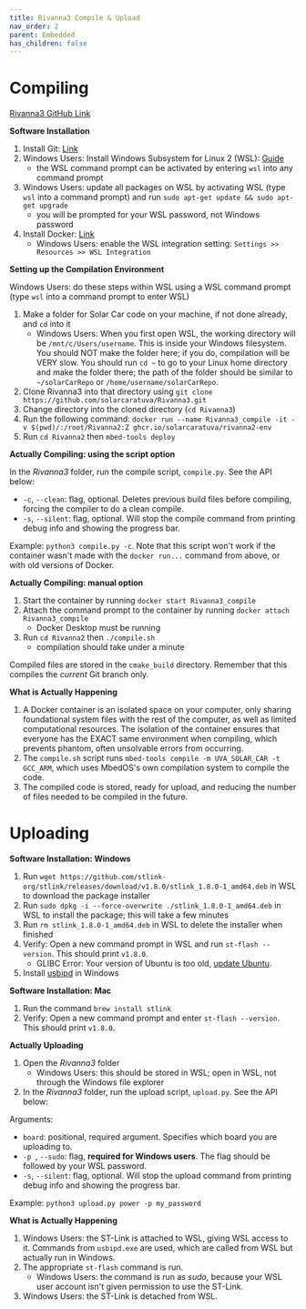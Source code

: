 ```yaml
---
title: Rivanna3 Compile & Upload
nav_order: 2
parent: Embedded
has_children: false
---
```


# Compiling

[Rivanna3 GitHub Link](https://github.com/solarcaratuva/Rivanna3)

**Software Installation**

1. Install Git: [Link](https://git-scm.com/download/win)
2. Windows Users: Install Windows Subsystem for Linux 2 (WSL): [Guide](https://learn.microsoft.com/en-us/windows/wsl/install)
    - the WSL command prompt can be activated by entering `wsl` into any command prompt
3. Windows Users: update all packages on WSL by activating WSL (type `wsl` into a command prompt) and run `sudo apt-get update && sudo apt-get upgrade`
    - you will be prompted for your WSL password, not Windows password
4. Install Docker: [Link](https://docs.docker.com/engine/install/)
    - Windows Users: enable the WSL integration setting: `Settings >> Resources >> WSL Integration`

**Setting up the Compilation Environment**

Windows Users: do these steps within WSL using a WSL command prompt (type `wsl` into a command prompt to enter WSL)
1. Make a folder for Solar Car code on your machine, if not done already, and `cd` into it
    - Windows Users: When you first open WSL, the working directory will be `/mnt/c/Users/username`. This is inside your Windows filesystem. You should NOT make the folder here; if you do, compilation will be VERY slow. You should run `cd ~` to go to your Linux home directory and make the folder there; the path of the folder should be similar to `~/solarCarRepo` or `/home/username/solarCarRepo`. 
2. Clone Rivanna3 into that directory using `git clone https://github.com/solarcaratuva/Rivanna3.git`
3. Change directory into the cloned directory (`cd Rivanna3`)
4. Run the following command: `docker run --name Rivanna3_compile -it -v $(pwd)/:/root/Rivanna2:Z ghcr.io/solarcaratuva/rivanna2-env`
5. Run `cd Rivanna2` then `mbed-tools deploy`

**Actually Compiling: using the script option**

In the *Rivanna3* folder, run the compile script, `compile.py`. See the API below:
- `-c`, `--clean`: flag, optional. Deletes previous build files before compiling, forcing the compiler to do a clean compile.
- `-s`, `--silent`: flag, optional. Will stop the compile command from printing debug info and showing the progress bar.

Example: `python3 compile.py -c`.
Note that this script won't work if the container wasn't made with the `docker run...` command from above, or with old versions of Docker. 

**Actually Compiling: manual option**

1. Start the container by running `docker start Rivanna3_compile`
1. Attach the command prompt to the container by running `docker attach Rivanna3_compile`
    - Docker Desktop must be running
2. Run `cd Rivanna2` then `./compile.sh`
    - compilation should take under a minute

Compiled files are stored in the `cmake_build` directory. Remember that this compiles the *current* Git branch only. 

**What is Actually Happening**

1. A Docker container is an isolated space on your computer, only sharing foundational system files with the rest of the computer, as well as limited computational resources. The isolation of the container ensures that everyone has the EXACT same environment when compiling, which prevents phantom, often unsolvable errors from occurring.
2. The `compile.sh` script runs `mbed-tools compile -m UVA_SOLAR_CAR -t GCC_ARM`, which uses MbedOS's own compilation system to compile the code.
3. The compiled code is stored, ready for upload, and reducing the number of files needed to be compiled in the future.

# Uploading

**Software Installation: Windows**

1. Run `wget https://github.com/stlink-org/stlink/releases/download/v1.8.0/stlink_1.8.0-1_amd64.deb` in WSL to download the package installer
2. Run `sudo dpkg -i --force-overwrite ./stlink_1.8.0-1_amd64.deb` in WSL to install the package; this will take a few minutes
3. Run `rm stlink_1.8.0-1_amd64.deb` in WSL to delete the installer when finished
4. Verify: Open a new command prompt in WSL and run `st-flash --version`. This should print `v1.8.0`. 
    - GLIBC Error: Your version of Ubuntu is too old, [update Ubuntu](https://documentation.ubuntu.com/server/how-to/software/upgrade-your-release/index.html).
5. Install [usbipd](https://learn.microsoft.com/en-us/windows/wsl/connect-usb) in Windows

**Software Installation: Mac**

1. Run the command `brew install stlink`
2. Verify: Open a new command prompt and enter `st-flash --version`. This should print `v1.8.0`. 

**Actually Uploading**

1. Open the *Rivanna3* folder
    - Windows Users: this should be stored in WSL; open in WSL, not through the Windows file explorer
2. In the *Rivanna3* folder, run the upload script, `upload.py`. See the API below:

Arguments:
- `board`: positional, required argument. Specifies which board you are uploading to.
- `-p `, `--sudo`: flag, **required for Windows users**. The flag should be followed by your WSL password.
- `-s`, `--silent`: flag, optional. Will stop the upload command from printing debug info and showing the progress bar.

Example: `python3 upload.py power -p my_password`

**What is Actually Happening**

1. Windows Users: the ST-Link is attached to WSL, giving WSL access to it. Commands from `usbipd.exe` are used, which are called from WSL but actually run in Windows. 
2. The appropriate `st-flash` command is run.
    - Windows Users: the command is run as *sudo*, because your WSL user account isn't given permission to use the ST-Link.
3. Windows Users: the ST-Link is detached from WSL.
